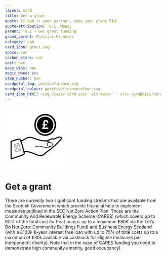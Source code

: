 ```yaml
---
layout: card
title: Get a grant 
quote: If God is your partner, make your plans BIG!
quote-attribution:  D.L. Moody
parent: T9.1 - Get grant funding
grand_parent: Positive Finances 
category: nan
card_icon: grant.svg
space: nan
carbon_stars: nan
cost: nan
easy_wins: nan
magic_wand: yes
step_number: nan
cardpetal_tag: postivefinance.svg
cardpetal_colour: positivefinancecolour.svg
card_icon_html: <img class='card-icon' alt-text=' ' src='/graphics/card_icons/grant.svg'>
---
```


<img class='card-icon' alt-text=' ' src='/graphics/card_icons/grant.svg'>
<h1>Get a grant </h1>

<p>There are currently two significant funding streams that are available from the Scottish Government which provide financial help to implement measures outlined in the SEC Net Zero Action Plan. These are the Community And Renewable Energy Scheme (CARES) (which covers up to 80% of the total cost for heat pumps up to a maximum £80K via the Let’s Do Net Zero: Community Buildings Fund) and Business Energy Scotland (with a £100k 8-year interest free loan with up to 75% of total costs up to a maximum of £30k available via cashback for eligible measures per independent charity). Note that in the case of CARES funding you need to demonstrate high community amenity, good occupancy).</p> 

